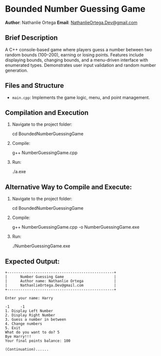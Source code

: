# Bounded Number Guessing Game

**Author**: Nathanlie Ortega
**Email**: NathanlieOrtega.Dev@gmail.com

## Brief Description
A C++ console-based game where players guess a number between two random bounds (100–200), earning or losing points. Features include displaying bounds, changing bounds, and a menu-driven interface with enumerated types. Demonstrates user input validation and random number generation.

## Files and Structure
- `main.cpp`: Implements the game logic, menu, and point management.

## Compilation and Execution
1. Navigate to the project folder:

   cd BoundedNumberGuessingGame

2. Compile:

    g++ NumberGuessingGame.cpp

3. Run:

    ./a.exe


## Alternative Way to Compile and Execute:

1. Navigate to the project folder:

   cd BoundedNumberGuessingGame

2. Compile:

    g++ NumberGuessingGame.cpp -o NumberGuessingGame.exe

3. Run:

    ./NumberGuessingGame.exe


## Expected Output:
``````````````````````````````````````````````````````
+-------------------------------------------------+
|      Number Guessing Game                       |
|      Author name: Nathanlie Ortega              |
|      NathanlieOrtega.Dev@gmail.com              |
+-------------------------------------------------+

Enter your name: Harry

-1     -1
1. Display Left Number
2. Display Right Number
3. Guess a number in between
4. Change numbers
5. Exit
What do you want to do? 5
Bye Harry!!!
Your final points balance: 100

(Continuation)......

````````````````````````````````````````````````````````